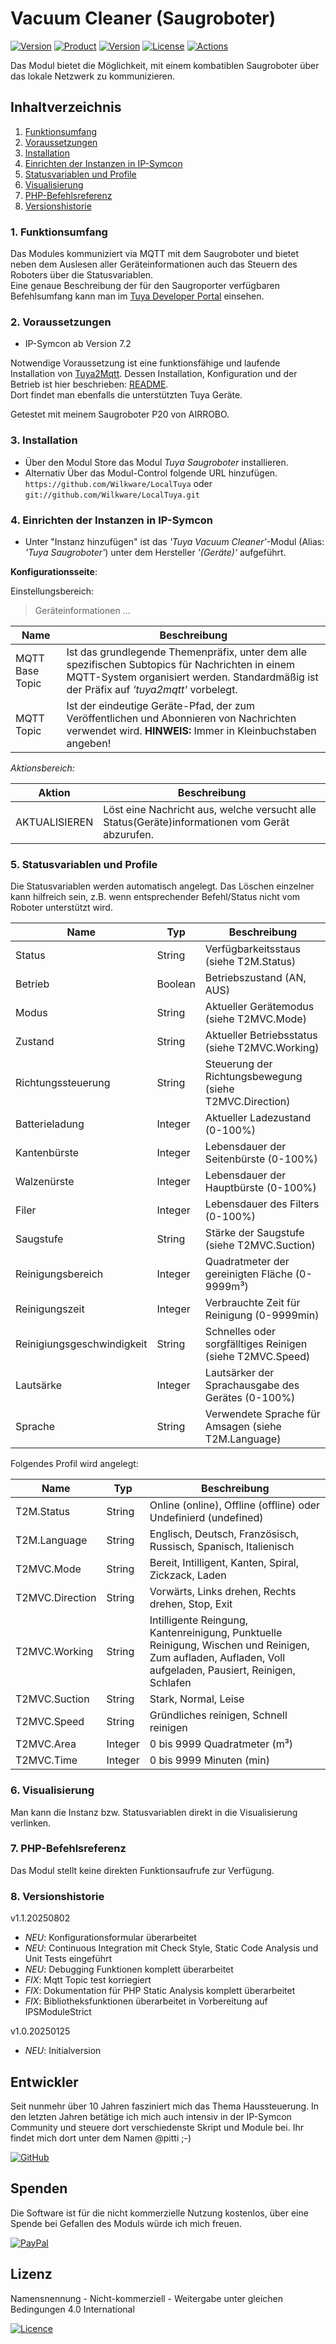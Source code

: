 # Vacuum Cleaner (Saugroboter)

[![Version](https://img.shields.io/badge/Symcon-PHP--Modul-red.svg?style=flat-square)](https://www.symcon.de/service/dokumentation/entwicklerbereich/sdk-tools/sdk-php/)
[![Product](https://img.shields.io/badge/Symcon%20Version-7.2-blue.svg?style=flat-square)](https://www.symcon.de/produkt/)
[![Version](https://img.shields.io/badge/Modul%20Version-1.1.20250802-orange.svg?style=flat-square)](https://github.com/Wilkware/LocalTuya)
[![License](https://img.shields.io/badge/License-CC%20BY--NC--SA%204.0-green.svg?style=flat-square)](https://creativecommons.org/licenses/by-nc-sa/4.0/)
[![Actions](https://img.shields.io/github/actions/workflow/status/wilkware/LocalTuya/style.yml?branch=main&label=CheckStyle&style=flat-square)](https://github.com/Wilkware/LocalTuya/actions)

Das Modul bietet die Möglichkeit, mit einem kombatiblen Saugroboter über das lokale Netzwerk zu kommunizieren.

## Inhaltverzeichnis

1. [Funktionsumfang](#user-content-1-funktionsumfang)
2. [Voraussetzungen](#user-content-2-voraussetzungen)
3. [Installation](#user-content-3-installation)
4. [Einrichten der Instanzen in IP-Symcon](#user-content-4-einrichten-der-instanzen-in-ip-symcon)
5. [Statusvariablen und Profile](#user-content-5-statusvariablen-und-profile)
6. [Visualisierung](#user-content-6-visualisierung)
7. [PHP-Befehlsreferenz](#user-content-7-php-befehlsreferenz)
8. [Versionshistorie](#user-content-8-versionshistorie)

### 1. Funktionsumfang

Das Modules kommuniziert via MQTT mit dem Saugroboter und bietet neben dem Auslesen aller Geräteinformationen auch das
Steuern des Roboters über die Statusvariablen.  
Eine genaue Beschreibung der für den Saugroporter verfügbaren Befehlsumfang kann man im [Tuya Developer Portal](https://developer.tuya.com/en/) einsehen.

### 2. Voraussetzungen

* IP-Symcon ab Version 7.2

Notwendige Voraussetzung ist eine funktionsfähige und laufende Installation von [Tuya2Mqtt](https://github.com/Wilkware/tuya2mqtt). Dessen Installation, Konfiguration und der Betrieb ist hier beschrieben: [README](https://github.com/Wilkware/tuya2mqtt/blob/main/README.md).  
Dort findet man ebenfalls die unterstützten Tuya Geräte.

Getestet mit meinem Saugroboter P20 von AIRROBO.

### 3. Installation

* Über den Modul Store das Modul _Tuya Saugroboter_ installieren.
* Alternativ Über das Modul-Control folgende URL hinzufügen.  
`https://github.com/Wilkware/LocalTuya` oder `git://github.com/Wilkware/LocalTuya.git`

### 4. Einrichten der Instanzen in IP-Symcon

* Unter "Instanz hinzufügen" ist das _'Tuya Vacuum Cleaner'_-Modul (Alias: _'Tuya Saugroboter'_) unter dem Hersteller _'(Geräte)'_ aufgeführt.

__Konfigurationsseite__:

Einstellungsbereich:

> Geräteinformationen …

Name                        | Beschreibung
--------------------------- | ----------------------------------
MQTT Base Topic             | Ist das grundlegende Themenpräfix, unter dem alle spezifischen Subtopics für Nachrichten in einem MQTT-System organisiert werden. Standardmäßig ist der Präfix auf _'tuya2mqtt'_ vorbelegt.
MQTT Topic                  | Ist der eindeutige Geräte-Pfad, der zum Veröffentlichen und Abonnieren von Nachrichten verwendet wird. __HINWEIS:__ Immer in Kleinbuchstaben angeben!


_Aktionsbereich:_

Aktion                  | Beschreibung
----------------------- | ---------------------------------
AKTUALISIEREN           | Löst eine Nachricht aus, welche versucht alle Status(Geräte)informationen vom Gerät abzurufen.

### 5. Statusvariablen und Profile

Die Statusvariablen werden automatisch angelegt. Das Löschen einzelner kann hilfreich sein, z.B. wenn entsprechender Befehl/Status nicht vom Roboter unterstützt wird.

Name                        | Typ       | Beschreibung
--------------------------- | --------- | ----------------
Status                      | String    | Verfügbarkeitsstaus (siehe T2M.Status)
Betrieb                     | Boolean   | Betriebszustand (AN, AUS)
Modus                       | String    | Aktueller Gerätemodus (siehe T2MVC.Mode)
Zustand                     | String    | Aktueller Betriebsstatus (siehe T2MVC.Working)
Richtungssteuerung          | String    | Steuerung der Richtungsbewegung (siehe T2MVC.Direction)
Batterieladung              | Integer   | Aktueller Ladezustand (0-100%)
Kantenbürste                | Integer   | Lebensdauer der Seitenbürste (0-100%)
Walzenürste                 | Integer   | Lebensdauer der Hauptbürste (0-100%)
Filer                       | Integer   | Lebensdauer des Filters (0-100%)
Saugstufe                   | String    | Stärke der Saugstufe (siehe T2MVC.Suction)
Reinigungsbereich           | Integer   | Quadratmeter der gereinigten Fläche (0-9999m³)
Reinigungszeit              | Integer   | Verbrauchte Zeit für Reinigung (0-9999min)
Reinigiungsgeschwindigkeit  | String    | Schnelles oder sorgfälltiges Reinigen (siehe T2MVC.Speed)
Lautsärke                   | Integer   | Lautsärker der Sprachausgabe des Gerätes (0-100%)
Sprache                     | String    | Verwendete Sprache für Amsagen (siehe T2M.Language)

Folgendes Profil wird angelegt:

Name                 | Typ       | Beschreibung
-------------------- | --------- | ----------------
T2M.Status           | String    | Online (online), Offline (offline) oder Undefinierd (undefined)
T2M.Language         | String    | Englisch, Deutsch, Französisch, Russisch, Spanisch, Italienisch
T2MVC.Mode           | String    | Bereit, Intilligent, Kanten, Spiral, Zickzack, Laden
T2MVC.Direction      | String    | Vorwärts, Links drehen, Rechts drehen, Stop, Exit
T2MVC.Working        | String    | Intilligente Reingung, Kantenreinigung, Punktuelle Reinigung, Wischen und Reinigen, Zum aufladen, Aufladen, Voll aufgeladen, Pausiert, Reinigen, Schlafen
T2MVC.Suction        | String    | Stark, Normal, Leise
T2MVC.Speed          | String    | Gründliches reinigen, Schnell reinigen
T2MVC.Area           | Integer   | 0 bis 9999 Quadratmeter (m³)
T2MVC.Time           | Integer   | 0 bis 9999 Minuten (min)

### 6. Visualisierung

Man kann die Instanz bzw. Statusvariablen direkt in die Visualisierung verlinken.

### 7. PHP-Befehlsreferenz

Das Modul stellt keine direkten Funktionsaufrufe zur Verfügung.

### 8. Versionshistorie

v1.1.20250802

* _NEU_: Konfigurationsformular überarbeitet
* _NEU_: Continuous Integration mit Check Style, Static Code Analysis und Unit Tests eingeführt
* _NEU_: Debugging Funktionen komplett überarbeitet
* _FIX_: Mqtt Topic test korriegiert
* _FIX_: Dokumentation für PHP Static Analysis komplett überarbeitet
* _FIX_: Bibliotheksfunktionen überarbeitet in Vorbereitung auf IPSModuleStrict

v1.0.20250125

* _NEU_: Initialversion

## Entwickler

Seit nunmehr über 10 Jahren fasziniert mich das Thema Haussteuerung. In den letzten Jahren betätige ich mich auch intensiv in der IP-Symcon Community und steuere dort verschiedenste Skript und Module bei. Ihr findet mich dort unter dem Namen @pitti ;-)

[![GitHub](https://img.shields.io/badge/GitHub-@wilkware-181717.svg?style=for-the-badge&logo=github)](https://wilkware.github.io/)

## Spenden

Die Software ist für die nicht kommerzielle Nutzung kostenlos, über eine Spende bei Gefallen des Moduls würde ich mich freuen.

[![PayPal](https://img.shields.io/badge/PayPal-spenden-00457C.svg?style=for-the-badge&logo=paypal)](https://www.paypal.com/cgi-bin/webscr?cmd=_s-xclick&hosted_button_id=8816166)

## Lizenz

Namensnennung - Nicht-kommerziell - Weitergabe unter gleichen Bedingungen 4.0 International

[![Licence](https://img.shields.io/badge/License-CC_BY--NC--SA_4.0-EF9421.svg?style=for-the-badge&logo=creativecommons)](https://creativecommons.org/licenses/by-nc-sa/4.0/)

